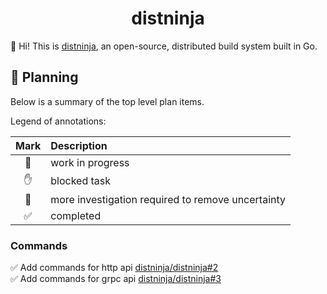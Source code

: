 <h1 align="center">distninja</h1>



👋 Hi! This is [distninja](https://github.com/distninja), an open-source, distributed build system built in Go.



## 🚀 Planning

Below is a summary of the top level plan items.

Legend of annotations:

| Mark | Description                                       |
|:----:|:--------------------------------------------------|
|  🏃  | work in progress                                  |
|  ✋  | blocked task                                      |
|  🔵  | more investigation required to remove uncertainty |
|  ✅  | completed                                         |

### Commands

✅ Add commands for http api [distninja/distninja#2](https://github.com/distninja/distninja/issues/2)  
✅ Add commands for grpc api [distninja/distninja#3](https://github.com/distninja/distninja/issues/3)  
